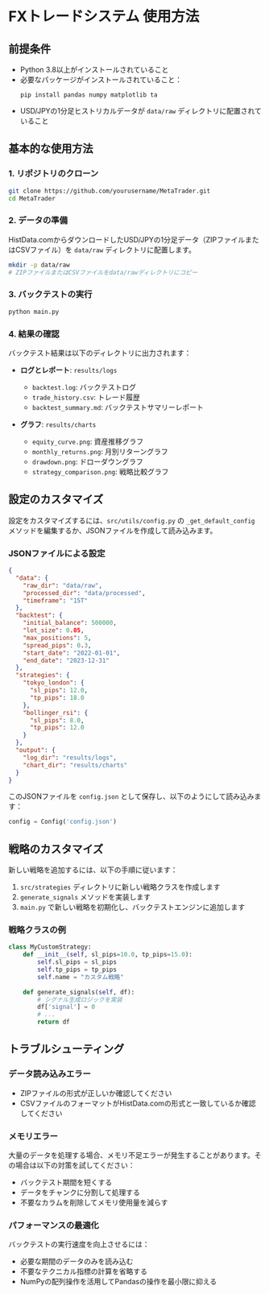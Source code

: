 # FXトレードシステム 使用方法

## 前提条件

- Python 3.8以上がインストールされていること
- 必要なパッケージがインストールされていること：
  ```
  pip install pandas numpy matplotlib ta
  ```
- USD/JPYの1分足ヒストリカルデータが `data/raw` ディレクトリに配置されていること

## 基本的な使用方法

### 1. リポジトリのクローン

```bash
git clone https://github.com/yourusername/MetaTrader.git
cd MetaTrader
```

### 2. データの準備

HistData.comからダウンロードしたUSD/JPYの1分足データ（ZIPファイルまたはCSVファイル）を `data/raw` ディレクトリに配置します。

```bash
mkdir -p data/raw
# ZIPファイルまたはCSVファイルをdata/rawディレクトリにコピー
```

### 3. バックテストの実行

```bash
python main.py
```

### 4. 結果の確認

バックテスト結果は以下のディレクトリに出力されます：

- **ログとレポート**: `results/logs`
  - `backtest.log`: バックテストログ
  - `trade_history.csv`: トレード履歴
  - `backtest_summary.md`: バックテストサマリーレポート

- **グラフ**: `results/charts`
  - `equity_curve.png`: 資産推移グラフ
  - `monthly_returns.png`: 月別リターングラフ
  - `drawdown.png`: ドローダウングラフ
  - `strategy_comparison.png`: 戦略比較グラフ

## 設定のカスタマイズ

設定をカスタマイズするには、`src/utils/config.py` の `_get_default_config` メソッドを編集するか、JSONファイルを作成して読み込みます。

### JSONファイルによる設定

```json
{
  "data": {
    "raw_dir": "data/raw",
    "processed_dir": "data/processed",
    "timeframe": "15T"
  },
  "backtest": {
    "initial_balance": 500000,
    "lot_size": 0.05,
    "max_positions": 5,
    "spread_pips": 0.3,
    "start_date": "2022-01-01",
    "end_date": "2023-12-31"
  },
  "strategies": {
    "tokyo_london": {
      "sl_pips": 12.0,
      "tp_pips": 18.0
    },
    "bollinger_rsi": {
      "sl_pips": 8.0,
      "tp_pips": 12.0
    }
  },
  "output": {
    "log_dir": "results/logs",
    "chart_dir": "results/charts"
  }
}
```

このJSONファイルを `config.json` として保存し、以下のようにして読み込みます：

```python
config = Config('config.json')
```

## 戦略のカスタマイズ

新しい戦略を追加するには、以下の手順に従います：

1. `src/strategies` ディレクトリに新しい戦略クラスを作成します
2. `generate_signals` メソッドを実装します
3. `main.py` で新しい戦略を初期化し、バックテストエンジンに追加します

### 戦略クラスの例

```python
class MyCustomStrategy:
    def __init__(self, sl_pips=10.0, tp_pips=15.0):
        self.sl_pips = sl_pips
        self.tp_pips = tp_pips
        self.name = "カスタム戦略"
    
    def generate_signals(self, df):
        # シグナル生成ロジックを実装
        df['signal'] = 0
        # ...
        return df
```

## トラブルシューティング

### データ読み込みエラー

- ZIPファイルの形式が正しいか確認してください
- CSVファイルのフォーマットがHistData.comの形式と一致しているか確認してください

### メモリエラー

大量のデータを処理する場合、メモリ不足エラーが発生することがあります。その場合は以下の対策を試してください：

- バックテスト期間を短くする
- データをチャンクに分割して処理する
- 不要なカラムを削除してメモリ使用量を減らす

### パフォーマンスの最適化

バックテストの実行速度を向上させるには：

- 必要な期間のデータのみを読み込む
- 不要なテクニカル指標の計算を省略する
- NumPyの配列操作を活用してPandasの操作を最小限に抑える
